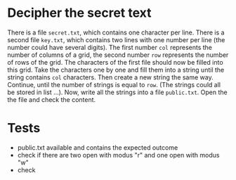 # Decipher the secret text
There is a file `secret.txt`, which contains one character per line. There is a second file `key.txt`, which contains two lines with one number per line (the number could have several digits). The first number `col` represents the number of columns of a grid, the second number `row` represents the number of rows of the grid. The characters of the first file should now be filled into this grid. Take the characters one by one and fill them into a string until the string contains `col` characters. Then create a new string the same way. Continue, until the number of strings is equal to `row`. (The strings could all be stored in list ...). Now, write all the strings into a file `public.txt`. Open the the file and check the content.

# Tests
- public.txt available and contains the expected outcome
- check if there are two open with modus "r" and one open with modus "w"
- check